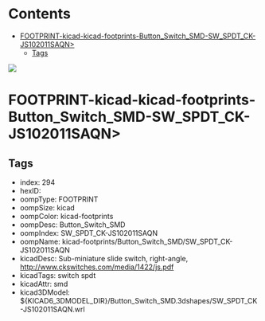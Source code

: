 



Contents
========

* [FOOTPRINT-kicad-kicad-footprints-Button_Switch_SMD-SW_SPDT_CK-JS102011SAQN>](#footprint-kicad-kicad-footprints-button_switch_smd-sw_spdt_ck-js102011saqn)
	* [Tags](#tags)
  
![][im]
# FOOTPRINT-kicad-kicad-footprints-Button_Switch_SMD-SW_SPDT_CK-JS102011SAQN>

## Tags

- index: 294
- hexID: 
- oompType: FOOTPRINT
- oompSize: kicad
- oompColor: kicad-footprints
- oompDesc: Button_Switch_SMD
- oompIndex: SW_SPDT_CK-JS102011SAQN
- oompName: kicad-footprints/Button_Switch_SMD/SW_SPDT_CK-JS102011SAQN
- kicadDesc: Sub-miniature slide switch, right-angle, http://www.ckswitches.com/media/1422/js.pdf
- kicadTags: switch spdt
- kicadAttr: smd
- kicad3DModel: ${KICAD6_3DMODEL_DIR}/Button_Switch_SMD.3dshapes/SW_SPDT_CK-JS102011SAQN.wrl



[im]: image.png
